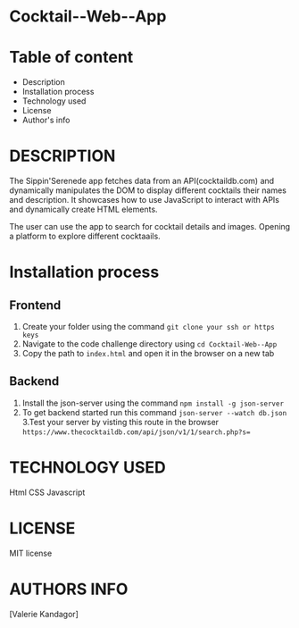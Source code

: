 # Cocktail--Web--App
# Table of content
* Description
* Installation process
* Technology used
* License
* Author's info


# DESCRIPTION
The Sippin'Serenede app fetches data from an API(cocktaildb.com) and dynamically manipulates the DOM to display different cocktails their names and description.
 It showcases how to use JavaScript to interact with APIs and dynamically create HTML elements.

The user can use the app to search for cocktail details and images. 
Opening  a platform to explore different cocktaails. 

# Installation process
## Frontend
1. Create your folder using the command `git clone your ssh or https keys`
2. Navigate to the code challenge directory using `cd Cocktail-Web--App`
3. Copy the path to `index.html` and open it in the browser on a new tab


## Backend
1. Install the json-server using the command `npm install -g json-server`
2. To get backend started run this command `json-server --watch db.json`
3.Test your server by visting this route in the browser `https://www.thecocktaildb.com/api/json/v1/1/search.php?s=`

# TECHNOLOGY USED
Html
CSS
Javascript


# LICENSE
MIT license

# AUTHORS INFO
[Valerie Kandagor]
